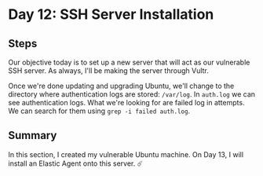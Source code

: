 # Day 12: SSH Server Installation
## Steps
Our objective today is to set up a new server that will act as our vulnerable SSH server. As always, I'll be making the server through Vultr.

Once we're done updating and upgrading Ubuntu, we'll change to the directory where authentication logs are stored: `/var/log`. In `auth.log` we can see authentication logs. What we're looking for are failed log in attempts. We can search for them using `grep -i failed auth.log`.

## Summary
In this section, I created my vulnerable Ubuntu machine. On Day 13, I will install an Elastic Agent onto this server. ☄️
